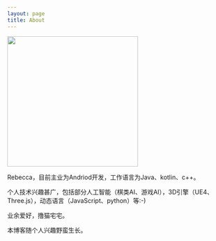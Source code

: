 ```yaml
---
layout: page
title: About
---
```


<img style="width:300px" src="https://tva1.sinaimg.cn/large/0082zybpgy1gbv3r2m2jhj30hs0hsqbp.jpg" align=center />

Rebecca，目前主业为Andriod开发，工作语言为Java、kotlin、c++。

个人技术兴趣甚广，包括部分人工智能（棋类AI、游戏AI），3D引擎（UE4、Three.js），动态语言（JavaScript、python）等:-)

业余爱好，撸猫宅宅。



本博客随个人兴趣野蛮生长。

